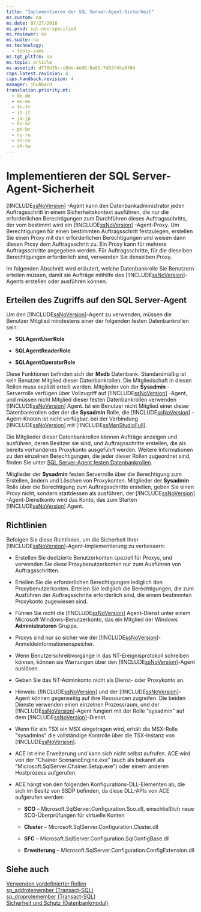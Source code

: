 ```yaml
---
title: "Implementieren der SQL Server-Agent-Sicherheit"
ms.custom: na
ms.date: 07/27/2016
ms.prod: sql-non-specified
ms.reviewer: na
ms.suite: na
ms.technology: 
  - tools-ssms
ms.tgt_pltfrm: na
ms.topic: article
ms.assetid: d770d35c-c8de-4e00-9a85-7d03f45a0f0d
caps.latest.revision: 4
caps.handback.revision: 4
manager: jhubbard
translation.priority.mt: 
  - de-de
  - es-es
  - fr-fr
  - it-it
  - ja-jp
  - ko-kr
  - pt-br
  - ru-ru
  - zh-cn
  - zh-tw
---
```

# Implementieren der SQL Server-Agent-Sicherheit
[!INCLUDE[ssNoVersion](../content/includes/ssNoVersion_md.md)] -Agent kann den Datenbankadministrator jeden Auftragsschritt in einem Sicherheitskontext ausführen, die nur die erforderlichen Berechtigungen zum Durchführen dieses Auftragsschritts, der vom bestimmt wird ein [!INCLUDE[ssNoVersion](../content/includes/ssNoVersion_md.md)] -Agent-Proxy. Um Berechtigungen für einen bestimmten Auftragsschritt festzulegen, erstellen Sie einen Proxy mit den erforderlichen Berechtigungen und weisen dann diesen Proxy dem Auftragsschritt zu. Ein Proxy kann für mehrere Auftragsschritte angegeben werden. Für Auftragsschritte, für die dieselben Berechtigungen erforderlich sind, verwenden Sie denselben Proxy.  
  
Im folgenden Abschnitt wird erläutert, welche Datenbankrolle Sie Benutzern erteilen müssen, damit sie Aufträge mithilfe des [!INCLUDE[ssNoVersion](../content/includes/ssNoVersion_md.md)]-Agents erstellen oder ausführen können.  
  
## Erteilen des Zugriffs auf den SQL Server-Agent  
Um den [!INCLUDE[ssNoVersion](../content/includes/ssNoVersion_md.md)]-Agent zu verwenden, müssen die Benutzer Mitglied mindestens einer der folgenden festen Datenbankrollen sein:  
  
-   **SQLAgentUserRole**  
  
-   **SQLAgentReaderRole**  
  
-   **SQLAgentOperatorRole**  
  
Diese Funktionen befinden sich der **Msdb** Datenbank. Standardmäßig ist kein Benutzer Mitglied dieser Datenbankrollen. Die Mitgliedschaft in diesen Rollen muss explizit erteilt werden. Mitglieder von der **Sysadmin** -Serverrolle verfügen über Vollzugriff auf [!INCLUDE[ssNoVersion](../content/includes/ssNoVersion_md.md)] -Agent, und müssen nicht Mitglied dieser festen Datenbankrollen verwenden [!INCLUDE[ssNoVersion](../content/includes/ssNoVersion_md.md)] Agent. Ist ein Benutzer nicht Mitglied einer dieser Datenbankrollen oder der die **Sysadmin** Rolle, die [!INCLUDE[ssNoVersion](../content/includes/ssNoVersion_md.md)] -Agent-Knoten ist nicht verfügbar, bei der Verbindung [!INCLUDE[ssNoVersion](../content/includes/ssNoVersion_md.md)] mit [!INCLUDE[ssManStudioFull](../content/includes/ssManStudioFull_md.md)].  
  
Die Mitglieder dieser Datenbankrollen können Aufträge anzeigen und ausführen, deren Besitzer sie sind, und Auftragsschritte erstellen, die als bereits vorhandenes Proxykonto ausgeführt werden. Weitere Informationen zu den einzelnen Berechtigungen, die jeder dieser Rollen zugeordnet sind, finden Sie unter [SQL Server-Agent festen Datenbankrollen](../content/SQL-Server-Agent-Fixed-Database-Roles.md).  
  
Mitglieder der **Sysadmin** festen Serverrolle über die Berechtigung zum Erstellen, ändern und Löschen von Proxykonten. Mitglieder der **Sysadmin** Rolle über die Berechtigung zum Auftragsschritte erstellen, geben Sie einen Proxy nicht, sondern stattdessen als ausführen, der [!INCLUDE[ssNoVersion](../content/includes/ssNoVersion_md.md)] -Agent-Dienstkonto wird das Konto, das zum Starten [!INCLUDE[ssNoVersion](../content/includes/ssNoVersion_md.md)] Agent.  
  
## Richtlinien  
Befolgen Sie diese Richtlinien, um die Sicherheit Ihrer [!INCLUDE[ssNoVersion](../content/includes/ssNoVersion_md.md)]-Agent-Implementierung zu verbessern:  
  
-   Erstellen Sie dedizierte Benutzerkonten speziell für Proxys, und verwenden Sie diese Proxybenutzerkonten nur zum Ausführen von Auftragsschritten.  
  
-   Erteilen Sie die erforderlichen Berechtigungen lediglich den Proxybenutzerkonten. Erteilen Sie lediglich die Berechtigungen, die zum Ausführen der Auftragsschritte erforderlich sind, die einem bestimmten Proxykonto zugewiesen sind.  
  
-   Führen Sie nicht die [!INCLUDE[ssNoVersion](../content/includes/ssNoVersion_md.md)] Agent-Dienst unter einem Microsoft Windows-Benutzerkonto, das ein Mitglied der Windows **Administratoren** Gruppe.  
  
-   Proxys sind nur so sicher wie der [!INCLUDE[ssNoVersion](../content/includes/ssNoVersion_md.md)]-Anmeldeinformationenspeicher.  
  
-   Wenn Benutzerschreibvorgänge in das NT-Ereignisprotokoll schreiben können, können sie Warnungen über den [!INCLUDE[ssNoVersion](../content/includes/ssNoVersion_md.md)]-Agent auslösen.  
  
-   Geben Sie das NT-Adminkonto nicht als Dienst- oder Proxykonto an.  
  
-   Hinweis: [!INCLUDE[ssNoVersion](../content/includes/ssNoVersion_md.md)] und der [!INCLUDE[ssNoVersion](../content/includes/ssNoVersion_md.md)]-Agent können gegenseitig auf ihre Ressourcen zugreifen. Die beiden Dienste verwenden einen einzelnen Prozessraum, und der [!INCLUDE[ssNoVersion](../content/includes/ssNoVersion_md.md)]-Agent fungiert mit der Rolle "sysadmin" auf dem [!INCLUDE[ssNoVersion](../content/includes/ssNoVersion_md.md)]-Dienst.  
  
-   Wenn für ein TSX ein MSX eingetragen wird, erhält die MSX-Rolle "sysadmins" die vollständige Kontrolle über die TSX-Instanz von [!INCLUDE[ssNoVersion](../content/includes/ssNoVersion_md.md)].  
  
-   ACE ist eine Erweiterung und kann sich nicht selbst aufrufen. ACE wird von der "Chainer ScenarioEngine.exe" (auch als bekannt als "Microsoft.SqlServer.Chainer.Setup.exe") oder einem anderen Hostprozess aufgerufen.  
  
-   ACE hängt von den folgenden Konfigurations-DLL-Elementen ab, die sich im Besitz von SSDP befinden, da diese DLL-APIs von ACE aufgerufen werden:  
  
    -   **SCO** – Microsoft.SqlServer.Configuration.Sco.dll, einschließlich neue SCO-Überprüfungen für virtuelle Konten  
  
    -   **Cluster** – Microsoft.SqlServer.Configuration.Cluster.dll  
  
    -   **SFC** – Microsoft.SqlServer.Configuration.SqlConfigBase.dll  
  
    -   **Erweiterung** – Microsoft.SqlServer.Configuration.ConfigExtension.dll  
  
## Siehe auch  
[Verwenden vordefinierter Rollen](assetId:///6b46db51-7c30-467d-a251-50f50647fe21)  
[sp_addrolemember (Transact-SQL)](assetId:///a583c087-bdb3-46d2-b9e5-3921b3e6d10b)  
[sp_droprolemember (Transact-SQL)](assetId:///c2f19ab1-e742-4d56-ba8e-8ffd40cf4925)  
[Sicherheit und Schutz (Datenbankmodul)](assetId:///dfb39d16-722a-4734-94bb-98e61e014ee7)  
  
